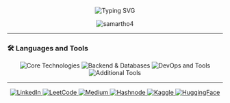 <!-- Header Section -->
<p align="center">
  <img src="https://readme-typing-svg.demolab.com?font=Fira+Code&size=32&pause=1000&color=0EFFF7&center=true&vCenter=true&width=900&lines=Hi+there%2C+I'm+Samarth+Sharma!+%F0%9F%91%8B;Looking+for+Collaboration!" alt="Typing SVG" />
</p>

<p align="center">
   <img src="https://komarev.com/ghpvc/?username=samartho4&label=Profile%20views&color=0e75b6&style=flat" alt="samartho4" />
</p>

---

### 🛠️ **Languages and Tools**

<p align="center">
  <!-- Core Technologies -->
  <img src="https://skillicons.dev/icons?i=js,ts,react,nextjs,nodejs,express,python,java,cpp,html,css" alt="Core Technologies" />
  
  <!-- Backend & Databases -->
  <img src="https://skillicons.dev/icons?i=django,mysql,postgres,mongodb,sqlite" alt="Backend & Databases" />
  
  <!-- DevOps and Tools -->
  <img src="https://skillicons.dev/icons?i=aws,azure,docker,git,github,heroku,vscode,figma,postman" alt="DevOps and Tools" />
  
  <!-- Additional Tools -->
  <img src="https://skillicons.dev/icons?i=linux,redis,bash,webpack,graphql,cloudflare" alt="Additional Tools" />
</p>

---




<p align="center">
  <a href="https://linkedin.com/in/samarthxsharma">
    <img src="https://img.shields.io/badge/LinkedIn-blue?style=for-the-badge&logo=linkedin&logoColor=white" alt="LinkedIn" />
  </a>
  <a href="https://leetcode.com/u/samartho4/">
    <img src="https://img.shields.io/badge/LeetCode-FFA116?style=for-the-badge&logo=leetcode&logoColor=white" alt="LeetCode" />
  </a>
  <a href="https://medium.com/@samarthx04">
    <img src="https://img.shields.io/badge/Medium-black?style=for-the-badge&logo=medium&logoColor=white" alt="Medium" />
  </a>
  <a href="https://hashnode.com/@samartho4">
    <img src="https://img.shields.io/badge/Hashnode-2962FF?style=for-the-badge&logo=hashnode&logoColor=white" alt="Hashnode" />
  </a>
  <a href="https://www.kaggle.com/samarth4kaggle">
    <img src="https://img.shields.io/badge/Kaggle-20BEFF?style=for-the-badge&logo=kaggle&logoColor=white" alt="Kaggle" />
  </a>
  <a href="https://huggingface.co/samartho4">
    <img src="https://img.shields.io/badge/HuggingFace-FEB75C?style=for-the-badge&logo=huggingface&logoColor=white" alt="HuggingFace" />
  </a>
</p>
